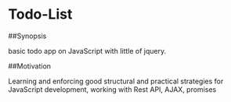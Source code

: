 # Todo-List

##Synopsis

basic todo app on JavaScript with little of jquery. 

##Motivation

Learning and enforcing good structural and practical strategies for JavaScript development, working with Rest API, AJAX, promises 